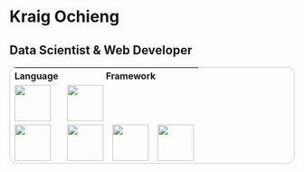 # Kraig Ochieng
## Data Scientist & Web Developer

<table style="border-collapse: separate; border-spacing: 0; border-radius: 12px; overflow: hidden; border: 1px solid #ccc;">
  <tr>
    <th>Language</th>
    <th>Framework</th>
  </tr>
  <tr>
    <td>
      <a href="https://developer.mozilla.org/en-US/docs/Web/JavaScript" target="_blank" rel="noreferrer">
        <img src="https://cdn.jsdelivr.net/gh/devicons/devicon@latest/icons/javascript/javascript-original.svg" width="64" />
      </a>
    </td>
    <td>
      <div style="display: flex; gap: 1rem;">
        <img src="https://cdn.jsdelivr.net/gh/devicons/devicon@latest/icons/vuejs/vuejs-original.svg" width="64" />        
      </div>
    </td>
  </tr>
  <tr>
    <td>
      <img src="https://cdn.jsdelivr.net/gh/devicons/devicon@latest/icons/python/python-original.svg" width="64" />
    </td>
    <td>
      <div style="display: flex; gap: 1rem;">
        <img src="https://cdn.jsdelivr.net/gh/devicons/devicon@latest/icons/matplotlib/matplotlib-original-wordmark.svg" width="64" />
        <img src="https://cdn.jsdelivr.net/gh/devicons/devicon@latest/icons/fastapi/fastapi-original.svg" width="64" />
        <img src="https://cdn.jsdelivr.net/gh/devicons/devicon@latest/icons/scikitlearn/scikitlearn-original.svg" width="64"/>
      </div>
    </td>
  </tr>
</table>
          
          
          
          
